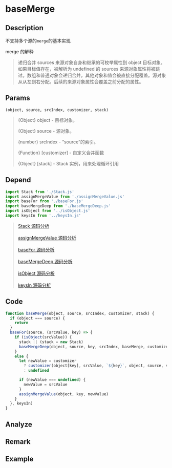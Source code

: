 # baseMerge 

## Description 
不支持多个源的`merge`的基本实现

merge 的解释
> 递归合并 sources 来源对象自身和继承的可枚举属性到 object 目标对象。如果目标值存在，被解析为 undefined 的 sources 来源对象属性将被跳过。数组和普通对象会递归合并，其他对象和值会被直接分配覆盖。源对象从从左到右分配。后续的来源对象属性会覆盖之前分配的属性。
>

## Params
`(object, source, srcIndex, customizer, stack)`
> {Object} object - 目标对象。
>
> {Object} source - 源对象。
>
> {number} srcIndex - “source”的索引。
>
> {Function} [customizer] - 自定义合并函数
>
> {Object} [stack] - Stack 实例，用来处理循环引用
>

## Depend
```js
import Stack from './Stack.js'
import assignMergeValue from './assignMergeValue.js'
import baseFor from './baseFor.js'
import baseMergeDeep from './baseMergeDeep.js'
import isObject from '../isObject.js'
import keysIn from '../keysIn.js'
```
> [Stack 源码分析](./stack.md)
> <br/>
> <br/>
> [assignMergeValue 源码分析](./assignMergeValue.md)
> <br/>
> <br/>
> [baseFor 源码分析](./baseFor.md)
> <br/>
> <br/>
> [baseMergeDeep 源码分析](./baseMergeDeep.md)
> <br/>
> <br/>
> [isObject 源码分析](../export/isObject.md)
> <br/>
> <br/>
> [keysIn 源码分析](../export/keysIn.md)

## Code
```js
function baseMerge(object, source, srcIndex, customizer, stack) {
  if (object === source) {
    return
  }
  baseFor(source, (srcValue, key) => {
    if (isObject(srcValue)) {
      stack || (stack = new Stack)
      baseMergeDeep(object, source, key, srcIndex, baseMerge, customizer, stack)
    }
    else {
      let newValue = customizer
        ? customizer(object[key], srcValue, `${key}`, object, source, stack)
        : undefined

      if (newValue === undefined) {
        newValue = srcValue
      }
      assignMergeValue(object, key, newValue)
    }
  }, keysIn)
}
```
## Analyze

## Remark

## Example
